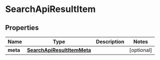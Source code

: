 
# SearchApiResultItem

## Properties
Name | Type | Description | Notes
------------ | ------------- | ------------- | -------------
**meta** | [**SearchApiResultItemMeta**](git/workplace-search-kotlin/openapi-generator/docs/SearchApiResultItemMeta.md) |  |  [optional]



